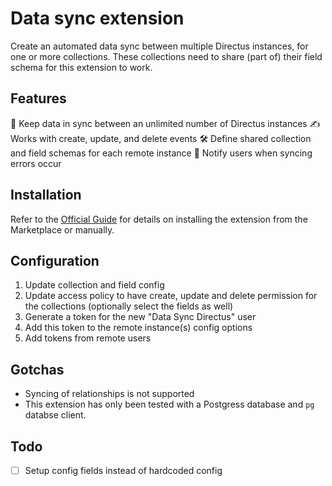 # Data sync extension
Create an automated data sync between multiple Directus instances, for one or more collections. These collections need to share (part of) their field schema for this extension to work.

## Features
🔄 Keep data in sync between an unlimited number of Directus instances
✍️ Works with create, update, and delete events
🛠 Define shared collection and field schemas for each remote instance
🚨 Notify users when syncing errors occur

## Installation
Refer to the [Official Guide](https://docs.directus.io/extensions/installing-extensions.html) for details on installing the extension from the Marketplace or manually.

## Configuration
1. Update collection and field config
2. Update access policy to have create, update and delete permission for the collections (optionally select the fields as well)
3. Generate a token for the new "Data Sync Directus" user
4. Add this token to the remote instance(s) config options
5. Add tokens from remote users

## Gotchas
- Syncing of relationships is not supported
- This extension has only been tested with a Postgress database and `pg` databse client.

## Todo
- [ ] Setup config fields instead of hardcoded config